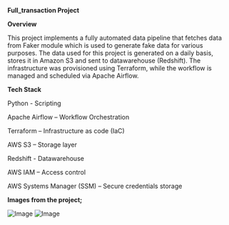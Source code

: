 **Full_transaction Project**

**Overview**

This project implements a fully automated data pipeline that fetches data from Faker module which is used to generate fake data for various purposes. 
The data used for this project is generated on a daily basis, stores it in Amazon S3 and sent to datawarehouse (Redshift). The infrastructure was provisioned using Terraform, while the workflow is managed and scheduled via Apache Airflow.


**Tech Stack**

Python - Scripting

Apache Airflow – Workflow Orchestration

Terraform – Infrastructure as code (IaC)

AWS S3 – Storage layer

Redshift - Datawarehouse

AWS IAM – Access control

AWS Systems Manager (SSM) – Secure credentials storage

**Images from the project;**

![Image](https://github.com/user-attachments/assets/19253cb9-6a8b-4feb-8101-fafe24cd9b92)
![Image](https://github.com/user-attachments/assets/862ac6d2-86f8-46e3-893e-e47fc9cb1286)


